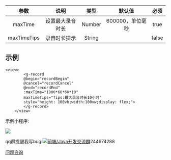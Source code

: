 |    参数     |       说明       |  类型  |      默认值      | 必须  |
| :---------: | :--------------: | :----: | :--------------: | :---: |
|   maxTime   | 设置最大录音时长 | Number | 600000，单位毫秒 | true  |
| maxTimeTips |   录音时长提示   | String |                  | false |



## 示例

```
<view>
		<g-record
		@begin="recordBegin"
		@cancel="recordCancel"
		@end="recordEnd"
		:maxTime="1000*60*60*10"
		maxTimeTips="Tips:最大录音时长10小时"
		style="height: 100vh;width:100vw;display: flex;">
		</g-record>
	</view>
```


示例小程序:

![](https://code-nav.bibilili.online/usr/uploads/2021/06/429228321.png)

qq群提醒我写bug:<a target="_blank" href="https://qm.qq.com/cgi-bin/qm/qr?k=Ex5_SeVnUpSmvlruxXd9rJ-SvTbt-4n7&jump_from=webapi"><img border="0" src="//pub.idqqimg.com/wpa/images/group.png" alt="前端/Java开发交流群" title="前端/Java开发交流群"></a>244974288

[问题咨询](https://code-nav.bibilili.online/vipbuy.html)
